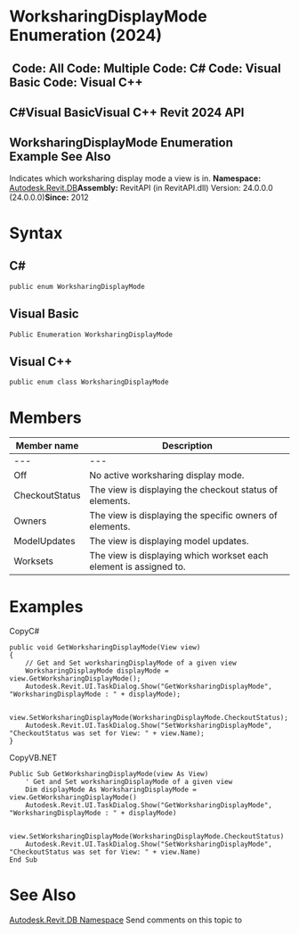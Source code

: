 # WorksharingDisplayMode Enumeration (2024)

﻿
 Code: All Code: Multiple Code: C# Code: Visual Basic Code: Visual C++   
---  
C#Visual BasicVisual C++
Revit 2024 API  
---  
WorksharingDisplayMode Enumeration  
Example See Also  
---  
Indicates which worksharing display mode a view is in. 
**Namespace:** [Autodesk.Revit.DB](87546ba7-461b-c646-cbb1-2cb8f5bff8b2.md "Autodesk.Revit.DB Namespace")**Assembly:** RevitAPI (in RevitAPI.dll) Version: 24.0.0.0 (24.0.0.0)**Since:** 2012 
# Syntax
C#  
---  
```text
public enum WorksharingDisplayMode
```
  
Visual Basic  
---  
```text
Public Enumeration WorksharingDisplayMode
```
  
Visual C++  
---  
```text
public enum class WorksharingDisplayMode
```
  
# Members
| Member name | Description |
| --- | --- |
| --- | --- |
| Off | No active worksharing display mode. |
| CheckoutStatus | The view is displaying the checkout status of elements. |
| Owners | The view is displaying the specific owners of elements. |
| ModelUpdates | The view is displaying model updates. |
| Worksets | The view is displaying which workset each element is assigned to. |

# Examples
CopyC#
```text
public void GetWorksharingDisplayMode(View view)
{
    // Get and Set worksharingDisplayMode of a given view
    WorksharingDisplayMode displayMode = view.GetWorksharingDisplayMode();
    Autodesk.Revit.UI.TaskDialog.Show("GetWorksharingDisplayMode", "WorksharingDisplayMode : " + displayMode);

    view.SetWorksharingDisplayMode(WorksharingDisplayMode.CheckoutStatus);
    Autodesk.Revit.UI.TaskDialog.Show("SetWorksharingDisplayMode", "CheckoutStatus was set for View: " + view.Name);
}
```

CopyVB.NET
```text
Public Sub GetWorksharingDisplayMode(view As View)
    ' Get and Set worksharingDisplayMode of a given view
    Dim displayMode As WorksharingDisplayMode = view.GetWorksharingDisplayMode()
    Autodesk.Revit.UI.TaskDialog.Show("GetWorksharingDisplayMode", "WorksharingDisplayMode : " + displayMode)

    view.SetWorksharingDisplayMode(WorksharingDisplayMode.CheckoutStatus)
    Autodesk.Revit.UI.TaskDialog.Show("SetWorksharingDisplayMode", "CheckoutStatus was set for View: " + view.Name)
End Sub
```

# See Also
[Autodesk.Revit.DB Namespace](87546ba7-461b-c646-cbb1-2cb8f5bff8b2.md "Autodesk.Revit.DB Namespace")
Send comments on this topic to 